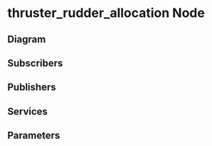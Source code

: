 # thruster_rudder_allocation Node

## Diagram
<!-- ![thruster_rudder_allocation Diagram](img/thruster_rudder_allocation.png) -->

## Subscribers

## Publishers

## Services

## Parameters